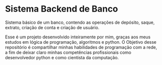 # Sistema Backend de Banco

Sistema básico de um banco, contendo as operações de depósito, saque, extrato, criação de conta e criação de usuário.

Esse é um projeto desenvolvido inteiramente por mim, graças aos meus estudos em lógica de programação, algoritmos e python. 
O Objetivo desse repositório é compartilhar minhas habilidades de programação com a rede, a fim de deixar claro minhas competências profissionais como desenvolvedor python e como cientista da computação.